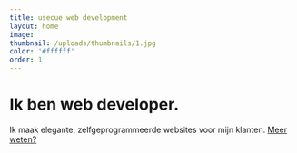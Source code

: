 ```yaml
---
title: usecue web development
layout: home
image:
thumbnail: /uploads/thumbnails/1.jpg
color: '#ffffff'
order: 1
---
```



<h1><span class="element">Ik ben web developer.</span></h1>

Ik maak elegante, zelfgeprogrammeerde websites voor mijn klanten. [Meer weten?](/over-mij/)